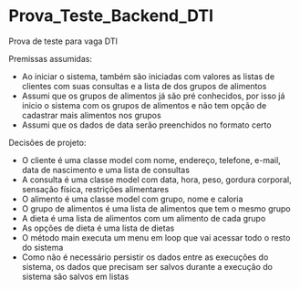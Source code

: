 # Prova_Teste_Backend_DTI
Prova de teste para vaga DTI

Premissas assumidas:
  * Ao iniciar o sistema, também são iniciadas com valores as listas de clientes com suas consultas e a lista de dos grupos de alimentos
  * Assumi que os grupos de alimentos já são pré conhecidos, por isso já inicio o sistema com os grupos de alimentos e não tem opção de cadastrar mais alimentos nos grupos
  * Assumi que os dados de data serão preenchidos no formato certo

Decisões de projeto:
  * O cliente é uma classe model com nome, endereço, telefone, e-mail, data de nascimento e uma lista de consultas
  * A consulta é uma classe model com data, hora, peso, gordura corporal, sensação física, restrições alimentares
  * O alimento é uma classe model com grupo, nome e caloria
  * O grupo de alimentos é uma lista de alimentos que tem o mesmo grupo
  * A dieta é uma lista de alimentos com um alimento de cada grupo
  * As opções de dieta é uma lista de dietas
  * O método main executa um menu em loop que vai acessar todo o resto do sistema
  * Como não é necessário persistir os dados entre as execuções do sistema, os dados que precisam ser salvos durante a execução do sistema são salvos em listas
